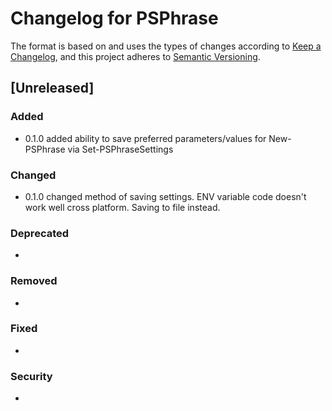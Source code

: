 # Changelog for PSPhrase

The format is based on and uses the types of changes according to [Keep a Changelog](https://keepachangelog.com/en/1.0.0/),
and this project adheres to [Semantic Versioning](https://semver.org/spec/v2.0.0.html).

## [Unreleased]

### Added

- 0.1.0 added ability to save preferred parameters/values for New-PSPhrase via Set-PSPhraseSettings
### Changed

- 0.1.0 changed method of saving settings.  ENV variable code doesn't work well cross platform. Saving to file instead.

### Deprecated

- 

### Removed

- 

### Fixed

- 

### Security

- 

